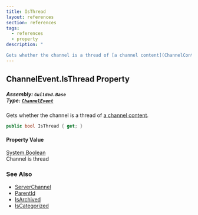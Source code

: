 ```yaml
---
title: IsThread
layout: references
section: references
tags:
  - references
  - property
description: "

Gets whether the channel is a thread of [a channel content](ChannelContent_TId,TServer_ 'Guilded.Base.Content.ChannelContent<TId,TServer>')."
---
```


## ChannelEvent.IsThread Property
##### **Assembly:** `Guilded.Base`<br/>**Type:** [`ChannelEvent`](ChannelEvent 'Guilded.Base.Events.ChannelEvent')

Gets whether the channel is a thread of [a channel content](ChannelContent_TId,TServer_ 'Guilded.Base.Content.ChannelContent<TId,TServer>').

```csharp
public bool IsThread { get; }
```

#### Property Value
[System.Boolean](https://docs.microsoft.com/en-us/dotnet/api/System.Boolean 'System.Boolean')  
Channel is thread

### See Also
- [ServerChannel](ServerChannel 'Guilded.Base.Servers.ServerChannel')
- [ParentId](ServerChannel.ParentId 'Guilded.Base.Servers.ServerChannel.ParentId')
- [IsArchived](ServerChannel.IsArchived 'Guilded.Base.Servers.ServerChannel.IsArchived')
- [IsCategorized](ServerChannel.IsCategorized 'Guilded.Base.Servers.ServerChannel.IsCategorized')
